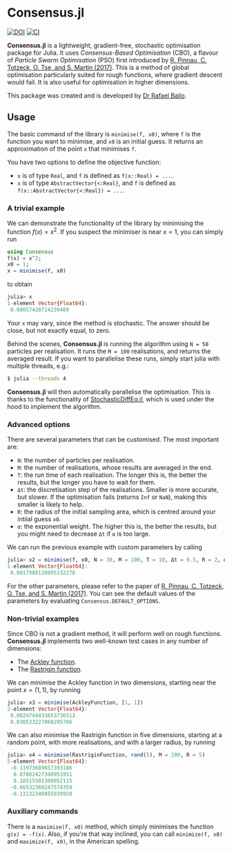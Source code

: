 # Consensus.jl

[![DOI](https://zenodo.org/badge/615268479.svg)](https://zenodo.org/badge/latestdoi/615268479)
[![CI](https://github.com/rafaelbailo/Consensus.jl/actions/workflows/CI.yml/badge.svg)](https://github.com/rafaelbailo/Consensus.jl/actions/workflows/CI.yml)

**Consensus.jl** is a lightweight, gradient-free, stochastic optimisation package for Julia. It uses _Consensus-Based Optimisation_ (CBO), a flavour of _Particle Swarm Optimisation_ (PSO) first introduced by [R. Pinnau, C. Totzeck, O. Tse, and S. Martin (2017)][1]. This is a method of global optimisation particularly suited for rough functions, where gradient descent would fail. It is also useful for optimisation in higher dimensions.

This package was created and is developed by [Dr Rafael Bailo](https://rafaelbailo.com/).

## Usage

The basic command of the library is `minimise(f, x0)`, where `f` is the function you want to minimise, and `x0` is an initial guess. It returns an approximation of the point `x` that minimises `f`.

You have two options to define the objective function:

- `x` is of type `Real`, and `f` is defined as `f(x::Real) = ...`.
- `x` is of type `AbstractVector{<:Real}`, and `f` is defined as `f(x::AbstractVector{<:Real}) = ...`.

### A trivial example

We can demonstrate the functionality of the library by minimising the function $f(x)=x^2$. If you suspect the minimiser is near $x=1$, you can simply run

```jl
using Consensus
f(x) = x^2;
x0 = 1;
x = minimise(f, x0)
```

to obtain

```jl
julia> x
1-element Vector{Float64}:
 0.08057420724239409
```

Your `x` may vary, since the method is stochastic. The answer should be close, but not exactly equal, to zero.

Behind the scenes, **Consensus.jl** is running the algorithm using `N = 50` particles per realisation. It runs the `M = 100` realisations, and returns the averaged result. If you want to parallelise these runs, simply start julia with multiple threads, e.g.:

```sh
$ julia --threads 4
```

**Consensus.jl** will then automatically parallelise the optimisation. This is thanks to the functionality of [StochasticDiffEq.jl](https://github.com/SciML/StochasticDiffEq.jl), which is used under the hood to implement the algorithm.

### Advanced options

There are several parameters that can be customised. The most important are:

- `N`: the number of particles per realisation.
- `M`: the number of realisations, whose results are averaged in the end.
- `T`: the run time of each realisation. The longer this is, the better the results, but the longer you have to wait for them.
- `Δt`: the discretisation step of the realisations. Smaller is more accurate, but slower. If the optimisation fails (returns `Inf` or `NaN`), making this smaller is likely to help.
- `R`: the radius of the initial sampling area, which is centred around your intiial guess `x0`.
- `α`: the exponential weight. The higher this is, the better the results, but you might need to decrease `Δt` if `α` is too large.

We can run the previous example with custom parameters by calling

```jl
julia> x2 = minimise(f, x0, N = 30, M = 100, T = 10, Δt = 0.5, R = 2, α = 500)
1-element Vector{Float64}:
 0.0017988128895332278
```

For the other parameters, please refer to the paper of [R. Pinnau, C. Totzeck, O. Tse, and S. Martin (2017)][1]. You can see the default values of the parameters by evaluating `Consensus.DEFAULT_OPTIONS`.

### Non-trivial examples

Since CBO is not a gradient method, it will perform well on rough functions. **Consensus.jl** implements two well-known test cases in any number of dimensions:

- The [Ackley function](https://en.wikipedia.org/wiki/Ackley_function).
- The [Rastrigin function](https://en.wikipedia.org/wiki/Rastrigin_function).

We can minimise the Ackley function in two dimensions, starting near the point $x=(1,1)$, by running

```jl
julia> x3 = minimise(AckleyFunction, [1, 1])
2-element Vector{Float64}:
 0.0024744433653736513
 0.030533227060295706
```

We can also minimise the Rastrigin function in five dimensions, starting at a random point, with more realisations, and with a larger radius, by running

```jl
julia> x4 = minimise(RastriginFunction, rand(5), M = 200, R = 5)
5-element Vector{Float64}:
 -0.11973689657393186
  0.07882427348951951
  0.18515501300052115
 -0.06532360247574359
 -0.13132340855939928
```

### Auxiliary commands

There is a `maximise(f, x0)` method, which simply minimises the function `g(x) = -f(x)`. Also, if you're that way inclined, you can call `minimize(f, x0)` and `maximize(f, x0)`, in the American spelling.

[1]: http://dx.doi.org/10.1142/S0218202517400061
